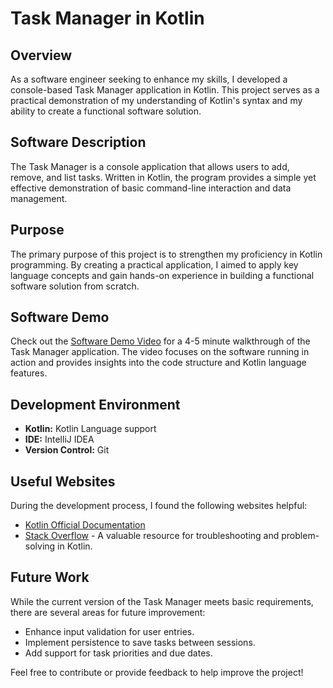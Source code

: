 # Task Manager in Kotlin

## Overview

As a software engineer seeking to enhance my skills, I developed a console-based Task Manager application in Kotlin. This project serves as a practical demonstration of my understanding of Kotlin's syntax and my ability to create a functional software solution.

## Software Description

The Task Manager is a console application that allows users to add, remove, and list tasks. Written in Kotlin, the program provides a simple yet effective demonstration of basic command-line interaction and data management.

## Purpose

The primary purpose of this project is to strengthen my proficiency in Kotlin programming. By creating a practical application, I aimed to apply key language concepts and gain hands-on experience in building a functional software solution from scratch.

## Software Demo

Check out the [Software Demo Video](https://youtu.be/uVg1UipAdl4) for a 4-5 minute walkthrough of the Task Manager application. The video focuses on the software running in action and provides insights into the code structure and Kotlin language features.

## Development Environment

- **Kotlin:** Kotlin Language support
- **IDE:** IntelliJ IDEA 
- **Version Control:** Git

## Useful Websites

During the development process, I found the following websites helpful:

- [Kotlin Official Documentation](https://kotlinlang.org/docs/home.html)
- [Stack Overflow](https://stackoverflow.com/) - A valuable resource for troubleshooting and problem-solving in Kotlin.

## Future Work

While the current version of the Task Manager meets basic requirements, there are several areas for future improvement:

- Enhance input validation for user entries.
- Implement persistence to save tasks between sessions.
- Add support for task priorities and due dates.

Feel free to contribute or provide feedback to help improve the project!


